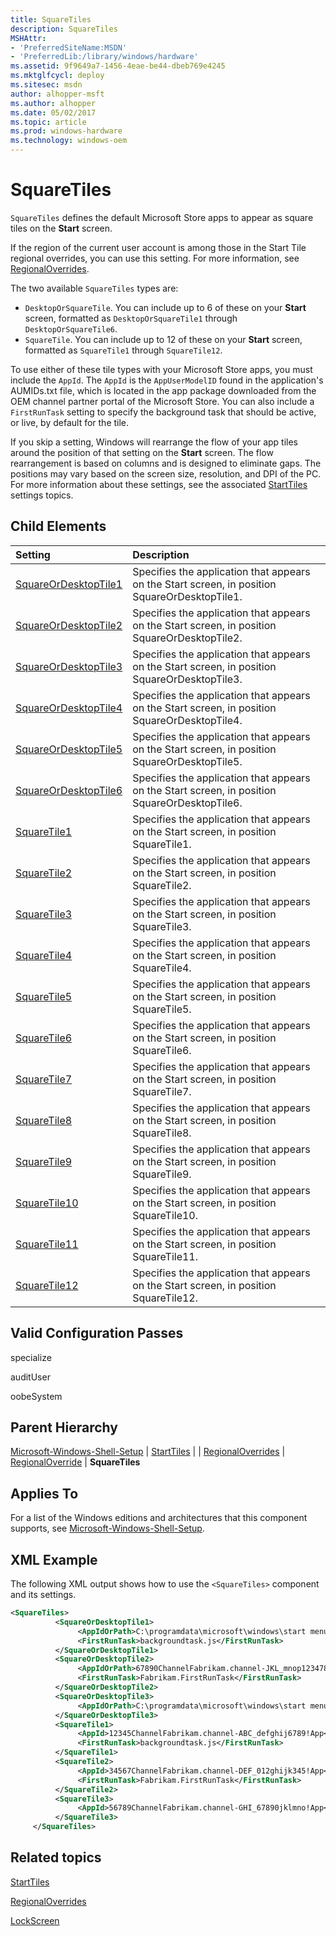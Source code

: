 ```yaml
---
title: SquareTiles
description: SquareTiles
MSHAttr:
- 'PreferredSiteName:MSDN'
- 'PreferredLib:/library/windows/hardware'
ms.assetid: 9f9649a7-1456-4eae-be44-dbeb769e4245
ms.mktglfcycl: deploy
ms.sitesec: msdn
author: alhopper-msft
ms.author: alhopper
ms.date: 05/02/2017
ms.topic: article
ms.prod: windows-hardware
ms.technology: windows-oem
---
```

# SquareTiles

`SquareTiles` defines the default Microsoft Store apps to appear as square tiles on the **Start** screen.

If the region of the current user account is among those in the Start Tile regional overrides, you can use this setting. For more information, see [RegionalOverrides](microsoft-windows-shell-setup-starttiles-regionaloverrides.md).

The two available `SquareTiles` types are:

* `DesktopOrSquareTile`. You can include up to 6 of these on your **Start** screen, formatted as `DesktopOrSquareTile1` through `DesktopOrSquareTile6`.
* `SquareTile`. You can include up to 12 of these on your **Start** screen, formatted as `SquareTile1` through `SquareTile12`.

To use either of these tile types with your Microsoft Store apps, you must include the `AppId`. The `AppId` is the `AppUserModelID` found in the application's AUMIDs.txt file, which is located in the app package downloaded from the OEM channel partner portal of the Microsoft Store. You can also include a `FirstRunTask` setting to specify the background task that should be active, or live, by default for the tile.

If you skip a setting, Windows will rearrange the flow of your app tiles around the position of that setting on the **Start** screen. The flow rearrangement is based on columns and is designed to eliminate gaps. The positions may vary based on the screen size, resolution, and DPI of the PC. For more information about these settings, see the associated [StartTiles](microsoft-windows-shell-setup-starttiles.md) settings topics.

## Child Elements

| Setting                 | Description                                                                           |
|:------------------------|:--------------------------------------------------------------------------------------|
|[SquareOrDesktopTile1](microsoft-windows-shell-setup-starttiles-regionaloverrides-regionaloverride-squaretiles-squareordesktoptile1.md)|Specifies the application that appears on the Start screen, in position SquareOrDesktopTile1.|
|[SquareOrDesktopTile2](microsoft-windows-shell-setup-starttiles-regionaloverrides-regionaloverride-squaretiles-squareordesktoptile2.md)|Specifies the application that appears on the Start screen, in position SquareOrDesktopTile2.|
|[SquareOrDesktopTile3](microsoft-windows-shell-setup-starttiles-regionaloverrides-regionaloverride-squaretiles-squareordesktoptile3.md)|Specifies the application that appears on the Start screen, in position SquareOrDesktopTile3.|
|[SquareOrDesktopTile4](microsoft-windows-shell-setup-starttiles-regionaloverrides-regionaloverride-squaretiles-squareordesktoptile4.md)|Specifies the application that appears on the Start screen, in position SquareOrDesktopTile4.|
|[SquareOrDesktopTile5](microsoft-windows-shell-setup-starttiles-regionaloverrides-regionaloverride-squaretiles-squareordesktoptile5.md)|Specifies the application that appears on the Start screen, in position SquareOrDesktopTile5.|
|[SquareOrDesktopTile6](microsoft-windows-shell-setup-starttiles-regionaloverrides-regionaloverride-squaretiles-squareordesktoptile6.md)|Specifies the application that appears on the Start screen, in position SquareOrDesktopTile6.|
|[SquareTile1](microsoft-windows-shell-setup-starttiles-regionaloverrides-regionaloverride-squaretiles-squaretile1.md)|Specifies the application that appears on the Start screen, in position SquareTile1.|
|[SquareTile2](microsoft-windows-shell-setup-starttiles-regionaloverrides-regionaloverride-squaretiles-squaretile2.md)|Specifies the application that appears on the Start screen, in position SquareTile2.|
|[SquareTile3](microsoft-windows-shell-setup-starttiles-regionaloverrides-regionaloverride-squaretiles-squaretile3.md)|Specifies the application that appears on the Start screen, in position SquareTile3.|
|[SquareTile4](microsoft-windows-shell-setup-starttiles-regionaloverrides-regionaloverride-squaretiles-squaretile4.md)|Specifies the application that appears on the Start screen, in position SquareTile4.|
|[SquareTile5](microsoft-windows-shell-setup-starttiles-regionaloverrides-regionaloverride-squaretiles-squaretile5.md)|Specifies the application that appears on the Start screen, in position SquareTile5.|
|[SquareTile6](microsoft-windows-shell-setup-starttiles-regionaloverrides-regionaloverride-squaretiles-squaretile6.md)|Specifies the application that appears on the Start screen, in position SquareTile6.|
|[SquareTile7](microsoft-windows-shell-setup-starttiles-regionaloverrides-regionaloverride-squaretiles-squaretile7.md)|Specifies the application that appears on the Start screen, in position SquareTile7.|
|[SquareTile8](microsoft-windows-shell-setup-starttiles-squaretiles-squaretile8.md)|Specifies the application that appears on the Start screen, in position SquareTile8.|
|[SquareTile9](microsoft-windows-shell-setup-starttiles-regionaloverrides-regionaloverride-squaretiles-squaretile9.md)|Specifies the application that appears on the Start screen, in position SquareTile9.|
|[SquareTile10](microsoft-windows-shell-setup-starttiles-regionaloverrides-regionaloverride-squaretiles-squaretile10.md)|Specifies the application that appears on the Start screen, in position SquareTile10.|
|[SquareTile11](microsoft-windows-shell-setup-starttiles-regionaloverrides-regionaloverride-squaretiles-squaretile11.md)|Specifies the application that appears on the Start screen, in position SquareTile11.|
|[SquareTile12](microsoft-windows-shell-setup-starttiles-regionaloverrides-regionaloverride-squaretiles-squaretile12.md)|Specifies the application that appears on the Start screen, in position SquareTile12.|

## Valid Configuration Passes

specialize

auditUser

oobeSystem

## Parent Hierarchy

[Microsoft-Windows-Shell-Setup](microsoft-windows-shell-setup.md) | [StartTiles](microsoft-windows-shell-setup-starttiles.md) | | [RegionalOverrides](microsoft-windows-shell-setup-starttiles-regionaloverrides.md) | [RegionalOverride](microsoft-windows-shell-setup-starttiles-regionaloverrides-regionaloverride.md) | **SquareTiles**

## Applies To

For a list of the Windows editions and architectures that this component supports, see [Microsoft-Windows-Shell-Setup](microsoft-windows-shell-setup.md).

## XML Example

The following XML output shows how to use the `<SquareTiles>` component and its settings.

```XML
<SquareTiles>
          <SquareOrDesktopTile1>
               <AppIdOrPath>C:\programdata\microsoft\windows\start menu\programs\desktoptile1.lnk</AppIdOrPath>
               <FirstRunTask>backgroundtask.js</FirstRunTask>
          </SquareOrDesktopTile1>
          <SquareOrDesktopTile2>
               <AppIdOrPath>67890ChannelFabrikam.channel-JKL_mnop1234789!App</AppIdOrPath>
               <FirstRunTask>Fabrikam.FirstRunTask</FirstRunTask>
          </SquareOrDesktopTile2>
          <SquareOrDesktopTile3>
               <AppIdOrPath>C:\programdata\microsoft\windows\start menu\programs\desktoptile3.lnk</AppIdOrPath>
          </SquareOrDesktopTile3>
          <SquareTile1>
               <AppId>12345ChannelFabrikam.channel-ABC_defghij6789!App</AppId>
               <FirstRunTask>backgroundtask.js</FirstRunTask>
          </SquareTile1>
          <SquareTile2>
               <AppId>34567ChannelFabrikam.channel-DEF_012ghijk345!App</AppId>
               <FirstRunTask>Fabrikam.FirstRunTask</FirstRunTask>
          </SquareTile2>
          <SquareTile3>
               <AppId>56789ChannelFabrikam.channel-GHI_67890jklmno!App</AppId>
          </SquareTile3>
     </SquareTiles> 
```

## Related topics

[StartTiles](microsoft-windows-shell-setup-starttiles.md)

[RegionalOverrides](microsoft-windows-shell-setup-starttiles-regionaloverrides.md)

[LockScreen](microsoft-windows-shell-setup-starttiles-regionaloverrides-regionaloverride-lockscreen.md)
